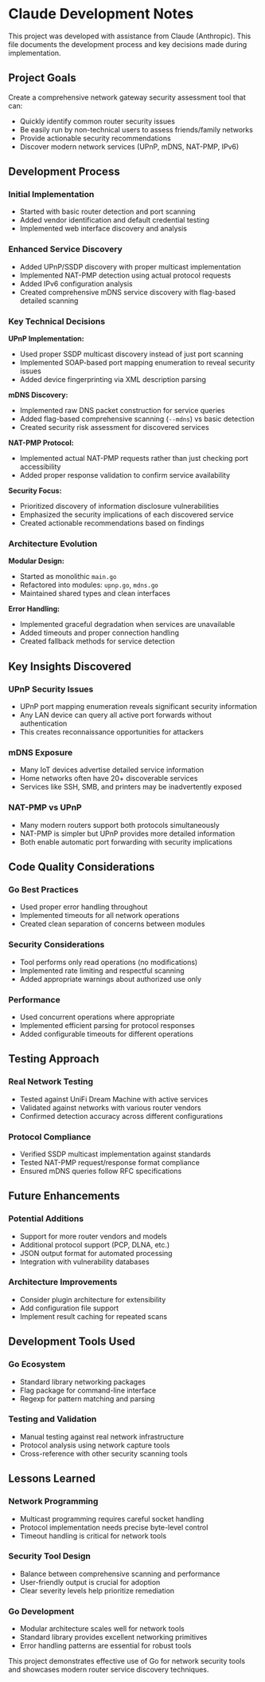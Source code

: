 # Claude Development Notes

This project was developed with assistance from Claude (Anthropic). This file documents the development process and key decisions made during implementation.

## Project Goals

Create a comprehensive network gateway security assessment tool that can:
- Quickly identify common router security issues
- Be easily run by non-technical users to assess friends/family networks
- Provide actionable security recommendations
- Discover modern network services (UPnP, mDNS, NAT-PMP, IPv6)

## Development Process

### Initial Implementation
- Started with basic router detection and port scanning
- Added vendor identification and default credential testing
- Implemented web interface discovery and analysis

### Enhanced Service Discovery
- Added UPnP/SSDP discovery with proper multicast implementation
- Implemented NAT-PMP detection using actual protocol requests
- Added IPv6 configuration analysis
- Created comprehensive mDNS service discovery with flag-based detailed scanning

### Key Technical Decisions

**UPnP Implementation:**
- Used proper SSDP multicast discovery instead of just port scanning
- Implemented SOAP-based port mapping enumeration to reveal security issues
- Added device fingerprinting via XML description parsing

**mDNS Discovery:**
- Implemented raw DNS packet construction for service queries
- Added flag-based comprehensive scanning (`--mdns`) vs basic detection
- Created security risk assessment for discovered services

**NAT-PMP Protocol:**
- Implemented actual NAT-PMP requests rather than just checking port accessibility
- Added proper response validation to confirm service availability

**Security Focus:**
- Prioritized discovery of information disclosure vulnerabilities
- Emphasized the security implications of each discovered service
- Created actionable recommendations based on findings

### Architecture Evolution

**Modular Design:**
- Started as monolithic `main.go`
- Refactored into modules: `upnp.go`, `mdns.go`
- Maintained shared types and clean interfaces

**Error Handling:**
- Implemented graceful degradation when services are unavailable
- Added timeouts and proper connection handling
- Created fallback methods for service detection

## Key Insights Discovered

### UPnP Security Issues
- UPnP port mapping enumeration reveals significant security information
- Any LAN device can query all active port forwards without authentication
- This creates reconnaissance opportunities for attackers

### mDNS Exposure
- Many IoT devices advertise detailed service information
- Home networks often have 20+ discoverable services
- Services like SSH, SMB, and printers may be inadvertently exposed

### NAT-PMP vs UPnP
- Many modern routers support both protocols simultaneously
- NAT-PMP is simpler but UPnP provides more detailed information
- Both enable automatic port forwarding with security implications

## Code Quality Considerations

### Go Best Practices
- Used proper error handling throughout
- Implemented timeouts for all network operations
- Created clean separation of concerns between modules

### Security Considerations
- Tool performs only read operations (no modifications)
- Implemented rate limiting and respectful scanning
- Added appropriate warnings about authorized use only

### Performance
- Used concurrent operations where appropriate
- Implemented efficient parsing for protocol responses
- Added configurable timeouts for different operations

## Testing Approach

### Real Network Testing
- Tested against UniFi Dream Machine with active services
- Validated against networks with various router vendors
- Confirmed detection accuracy across different configurations

### Protocol Compliance
- Verified SSDP multicast implementation against standards
- Tested NAT-PMP request/response format compliance
- Ensured mDNS queries follow RFC specifications

## Future Enhancements

### Potential Additions
- Support for more router vendors and models
- Additional protocol support (PCP, DLNA, etc.)
- JSON output format for automated processing
- Integration with vulnerability databases

### Architecture Improvements
- Consider plugin architecture for extensibility
- Add configuration file support
- Implement result caching for repeated scans

## Development Tools Used

### Go Ecosystem
- Standard library networking packages
- Flag package for command-line interface
- Regexp for pattern matching and parsing

### Testing and Validation
- Manual testing against real network infrastructure
- Protocol analysis using network capture tools
- Cross-reference with other security scanning tools

## Lessons Learned

### Network Programming
- Multicast programming requires careful socket handling
- Protocol implementation needs precise byte-level control
- Timeout handling is critical for network tools

### Security Tool Design
- Balance between comprehensive scanning and performance
- User-friendly output is crucial for adoption
- Clear severity levels help prioritize remediation

### Go Development
- Modular architecture scales well for network tools
- Standard library provides excellent networking primitives
- Error handling patterns are essential for robust tools

This project demonstrates effective use of Go for network security tools and showcases modern router service discovery techniques.